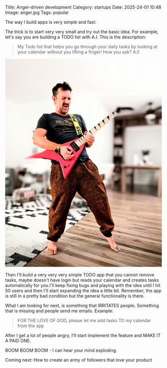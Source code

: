 Title: Anger-driven development
Category: startups 
Date: 2025-24-01 10:48
Image: anger.jpg
Tags: popular

The way I build apps is very simple and fast:

The trick is to start very very small and try out the basic idea. For example, let's say you are building a TODO list with A.I. This is the description:

> My Todo list that helps you go through your daily tasks by looking at your calendar without you lifting a finger! How you ask? A.I! 

![](/images/anger.jpg)

Then I'll build a very very very simple TODO app that you cannot remove tasks, maybe doesn't have login but reads your calendar and creates tasks automatically for you.I'll keep fixing bugs and playing with the idea until I hit 50 users and then I'll start expanding the idea a little bit. Remember, the app is still in a pretty bad condition but the general functionality is there.

What I am looking for next, is something that IRRITATES people. Something that is missing and people send me emails. Example:

> FOR THE LOVE OF GOD, please let me add tasks TO my calendar from the app

After I get a lot of people angry, I'll start implement the feature and MAKE IT A PAID ONE.

BOOM BOOM BOOM - I can hear your mind exploding. 


Coming next: How to create an army of followers that love your product
